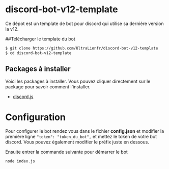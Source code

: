 # discord-bot-v12-template

Ce dépot est un template de bot pour discord qui utilise sa dernière version la v12.

##Télécharger le template du bot

```bash
$ git clone https://github.com/UltraLionfr/discord-bot-v12-template
$ cd discord-bot-v12-template
```
## Packages à installer

Voici les packages à installer. Vous pouvez cliquer directement sur le package pour savoir comment l'installer.

- [discord.js](https://www.npmjs.com/package/discord.js)

# Configuration

Pour configurer le bot rendez vous dans le fichier **config.json** et modifier la première ligne `"token": "token_du_bot",` et mettez le token de votre bot discord.
Vous pouvez également modifier le préfix juste en dessous.

Ensuite entrer la commande suivante pour démarrer le bot

```
node index.js
```
